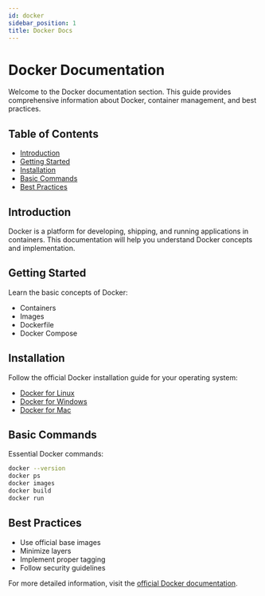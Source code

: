 ```yaml
---
id: docker
sidebar_position: 1
title: Docker Docs
---
```

# Docker Documentation

Welcome to the Docker documentation section. This guide provides comprehensive information about Docker, container management, and best practices.

## Table of Contents
- [Introduction](#introduction)
- [Getting Started](#getting-started)
- [Installation](#installation)
- [Basic Commands](#basic-commands)
- [Best Practices](#best-practices)

## Introduction
Docker is a platform for developing, shipping, and running applications in containers. This documentation will help you understand Docker concepts and implementation.

## Getting Started
Learn the basic concepts of Docker:
- Containers
- Images
- Dockerfile
- Docker Compose

## Installation
Follow the official Docker installation guide for your operating system:
- [Docker for Linux](https://docs.docker.com/engine/install/)
- [Docker for Windows](https://docs.docker.com/desktop/install/windows/)
- [Docker for Mac](https://docs.docker.com/desktop/install/mac/)

## Basic Commands
Essential Docker commands:
```bash
docker --version
docker ps
docker images
docker build
docker run
```

## Best Practices
- Use official base images
- Minimize layers
- Implement proper tagging
- Follow security guidelines

For more detailed information, visit the [official Docker documentation](https://docs.docker.com/).